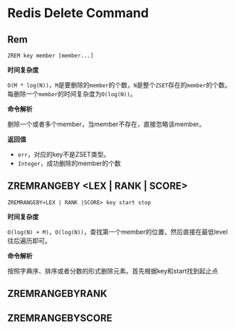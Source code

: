 # Redis Delete Command

## Rem

```redis
ZREM key member [member...]
```

**时间复杂度**

`O(M * log(N))`，`M`是要删除的`member`的个数，`N`是整个`ZSET`存在的`member`的个数。每删除一个`member`的时间复杂度为`O(log(N))`。

**命令解析**

删除一个或者多个member，当member不存在，直接忽略该member。

**返回值**

+ `err`，对应的key不是ZSET类型。
+ `Integer`，成功删除的member的个数

## ZREMRANGEBY <LEX | RANK | SCORE>

```shell
ZREMRANGEBY<LEX | RANK |SCORE> key start stop
```

**时间复杂度**

`O(log(N) + M)`，`O(log(N))`，查找第一个member的位置，然后直接在最低level往后遍历即可。

**命令解析**

按照字典序、排序或者分数的形式删除元素。首先根据key和start找到起止点


## ZREMRANGEBYRANK



## ZREMRANGEBYSCORE